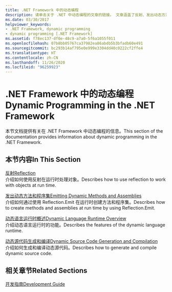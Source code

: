 ```yaml
---
title: .NET Framework 中的动态编程
description: 请单击关于 .NET 中动态编程的文章的链接。 文章涵盖了反射、发出动态方法和程序集等。
ms.date: 03/30/2017
helpviewer_keywords:
- .NET Framework, dynamic programming
- dynamic programming [.NET Framework]
ms.assetid: f78ec137-df0e-48c9-a7a0-5f6a1055f011
ms.openlocfilehash: 07b8bb05767ca37982ea86abdb5b3bfadb60e491
ms.sourcegitcommit: bc293b14af795e0e999e3304dd40c0222cf2ffe4
ms.translationtype: HT
ms.contentlocale: zh-CN
ms.lasthandoff: 11/26/2020
ms.locfileid: "96259923"
---
```

# <a name="dynamic-programming-in-the-net-framework"></a><span data-ttu-id="cd85e-104">.NET Framework 中的动态编程</span><span class="sxs-lookup"><span data-stu-id="cd85e-104">Dynamic Programming in the .NET Framework</span></span>

<span data-ttu-id="cd85e-105">本节文档提供有关在 .NET Framework 中动态编程的信息。</span><span class="sxs-lookup"><span data-stu-id="cd85e-105">This section of the documentation provides information about dynamic programming in the .NET Framework.</span></span>  
  
## <a name="in-this-section"></a><span data-ttu-id="cd85e-106">本节内容</span><span class="sxs-lookup"><span data-stu-id="cd85e-106">In This Section</span></span>  

 [<span data-ttu-id="cd85e-107">反射</span><span class="sxs-lookup"><span data-stu-id="cd85e-107">Reflection</span></span>](reflection.md)  
 <span data-ttu-id="cd85e-108">介绍如何使用反射在运行时处理对象。</span><span class="sxs-lookup"><span data-stu-id="cd85e-108">Describes how to use reflection to work with objects at run time.</span></span>  
  
 [<span data-ttu-id="cd85e-109">发出动态方法和程序集</span><span class="sxs-lookup"><span data-stu-id="cd85e-109">Emitting Dynamic Methods and Assemblies</span></span>](emitting-dynamic-methods-and-assemblies.md)  
 <span data-ttu-id="cd85e-110">介绍如何通过使用 Reflection.Emit 在运行时创建方法和程序集。</span><span class="sxs-lookup"><span data-stu-id="cd85e-110">Describes how to create methods and assemblies at run time by using Reflection.Emit.</span></span>  
  
 [<span data-ttu-id="cd85e-111">动态语言运行时概述</span><span class="sxs-lookup"><span data-stu-id="cd85e-111">Dynamic Language Runtime Overview</span></span>](dynamic-language-runtime-overview.md)  
 <span data-ttu-id="cd85e-112">介绍动态语言运行时的功能。</span><span class="sxs-lookup"><span data-stu-id="cd85e-112">Describes the features of the dynamic language runtime.</span></span>  
  
 [<span data-ttu-id="cd85e-113">动态源代码生成和编译</span><span class="sxs-lookup"><span data-stu-id="cd85e-113">Dynamic Source Code Generation and Compilation</span></span>](dynamic-source-code-generation-and-compilation.md)  
 <span data-ttu-id="cd85e-114">介绍如何生成和编译动态源代码。</span><span class="sxs-lookup"><span data-stu-id="cd85e-114">Describes how to generate and compile dynamic source code.</span></span>  
  
## <a name="related-sections"></a><span data-ttu-id="cd85e-115">相关章节</span><span class="sxs-lookup"><span data-stu-id="cd85e-115">Related Sections</span></span>  

 [<span data-ttu-id="cd85e-116">开发指南</span><span class="sxs-lookup"><span data-stu-id="cd85e-116">Development Guide</span></span>](../development-guide.md)  
